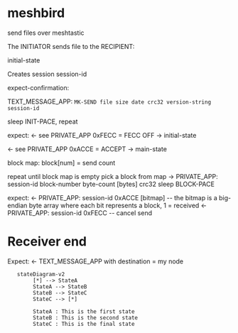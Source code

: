 # meshbird
send files over meshtastic

The INITIATOR sends file to the RECIPIENT:

initial-state

Creates session session-id

expect-confirmation:

TEXT_MESSAGE_APP: `MK-SEND file size date crc32 version-string session-id`

sleep INIT-PACE, repeat

expect:
  <- see PRIVATE_APP 0xFECC = FECC OFF
  -> initial-state

  <- see PRIVATE_APP 0xACCE = ACCEPT
  -> main-state

block map:
  block[num] = send count

repeat until block map is empty
    pick a block from map
    -> PRIVATE_APP: session-id block-number byte-count [bytes] crc32
    sleep BLOCK-PACE

  expect:
    <- PRIVATE_APP: session-id 0xACCE [bitmap]  -- the bitmap is a big-endian byte array where each bit represents a block, 1 = received
    <- PRIVATE_APP: session-id 0xFECC -- cancel send


Receiver end
============

Expect:
  <- TEXT_MESSAGE_APP with destination = my node




```mermaid
   stateDiagram-v2
        [*] --> StateA
        StateA --> StateB
        StateB --> StateC
        StateC --> [*]

        StateA : This is the first state
        StateB : This is the second state
        StateC : This is the final state
```        
